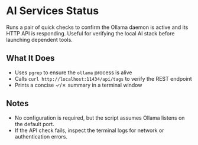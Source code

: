 # AI Services Status

Runs a pair of quick checks to confirm the Ollama daemon is active and its HTTP API is responding. Useful for verifying the local AI stack before launching dependent tools.

## What It Does

- Uses `pgrep` to ensure the `ollama` process is alive
- Calls `curl http://localhost:11434/api/tags` to verify the REST endpoint
- Prints a concise ✓/✗ summary in a terminal window

## Notes

- No configuration is required, but the script assumes Ollama listens on the default port.
- If the API check fails, inspect the terminal logs for network or authentication errors.
